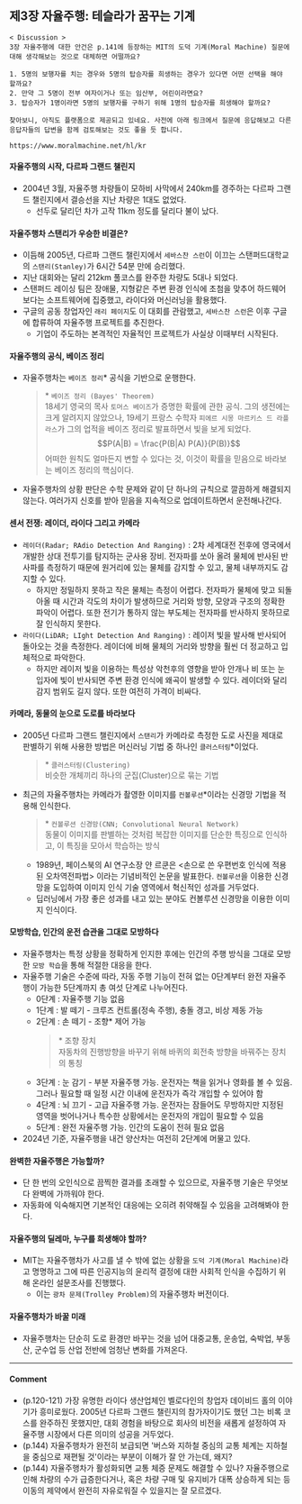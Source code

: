 ## 제3장 자율주행: 테슬라가 꿈꾸는 기계

```
< Discussion >
3장 자율주행에 대한 안건은 p.141에 등장하는 MIT의 도덕 기계(Moral Machine) 질문에 대해 생각해보는 것으로 대체하면 어떨까요?

1. 5명의 보행자를 치는 경우와 5명의 탑승자를 희생하는 경우가 있다면 어떤 선택을 해야 할까요?
2. 만약 그 5명이 전부 여자이거나 또는 임산부, 어린이라면요?
3. 탑승자가 1명이라면 5명의 보행자를 구하기 위해 1명의 탑승자를 희생해야 할까요?

찾아보니, 아직도 플랫폼으로 제공되고 있네요. 사전에 아래 링크에서 질문에 응답해보고 다른 응답자들의 답변을 함께 검토해보는 것도 좋을 듯 합니다.

https://www.moralmachine.net/hl/kr
```

#### 자율주행의 시작, 다르파 그랜드 챌린지

- 2004년 3월, 자율주행 차량들이 모하비 사막에서 240km를 경주하는 다르파 그랜드 챌린지에서 결승선을 지난 차량은 1대도 없었다.
  - 선두로 달리던 차가 고작 11km 정도를 달리다 불이 났다.

#### 자율주행차 스탠리가 우승한 비결은?

- 이듬해 2005년, 다르파 그랜드 챌린지에서 `세바스찬 스런`이 이끄는 스탠퍼드대학교의 `스탠리(Stanley)`가 6시간 54분 만에 승리했다.
- 지난 대회와는 달리 212km 풀코스를 완주한 차량도 5대나 되었다.
- 스탠퍼드 레이싱 팀은 장애물, 지형같은 주변 환경 인식에 초첨을 맞추어 하드웨어보다는 소프트웨어에 집중했고, 라이다와 머신러닝을 활용했다.
- 구글의 공동 창업자인 `래리 페이지`도 이 대회를 관람했고, `세바스찬 스런`은 이후 구글에 합류하여 자율주행 프로젝트를 추진한다.
  - 기업이 주도하는 본격적인 자율적인 프로젝트가 사실상 이때부터 시작된다.

#### 자율주행의 공식, 베이즈 정리

- 자율주행차는 `베이즈 정리`\* 공식을 기반으로 운행한다.
  > \* `베이즈 정리 (Bayes' Theorem)`<br/>
  > 18세기 영국의 목사 `토머스 베이즈`가 증명한 확률에 관한 공식. 그의 생전에는 크게 알려지지 않았으나, 19세기 프랑스 수학자 `피에르 시몽 마르키스 드 라플라스`가 그의 업적을 베이즈 정리로 발표하면서 빛을 보게 되었다.<br/> $$P(A|B) = \frac{P(B|A) P(A)}{P(B)}$$
  > 어떠한 원칙도 얼마든지 변할 수 있다는 것, 이것이 확률을 믿음으로 바라보는 베이즈 정리의 핵심이다.
- 자율주행차의 상황 판단은 수학 문제와 같이 단 하나의 규칙으로 깔끔하게 해결되지 않는다. 여러가지 신호를 받아 믿음을 지속적으로 업데이트하면서 운전해나간다.

#### 센서 전쟁: 레이더, 라이다 그리고 카메라

- `레이더(Radar; RAdio Detection And Ranging)` : 2차 세계대전 전후에 영국에서 개발한 상대 전투기를 탐지하는 군사용 장비. 전자파를 쏘아 올려 물체에 반사된 반사파를 측정하기 때문에 원거리에 있는 물체를 감지할 수 있고, 물체 내부까지도 감지할 수 있다.
  - 하지만 정밀하지 못하고 작은 물체는 측정이 어렵다. 전자파가 물체에 맞고 되돌아올 때 시간과 각도의 차이가 발생하므로 거리와 방향, 모양과 구조의 정확한 파악이 어렵다. 또한 전기가 통하지 않는 부도체는 전자파를 반사하지 못하므로 잘 인식하지 못한다.
- `라이다(LiDAR; LIght Detection And Ranging)` : 레이저 빛을 발사해 반사되어 돌아오는 것을 측정한다. 레이더에 비해 물체의 거리와 방향을 훨씬 더 정교하고 입체적으로 파악한다.
  - 하지만 레이저 빛을 이용하는 특성상 악천후의 영향을 받아 안개나 비 또는 눈 입자에 빛이 반사되면 주변 환경 인식에 왜곡이 발생할 수 있다. 레이더와 달리 감지 범위도 길지 않다. 또한 여전히 가격이 비싸다.

#### 카메라, 동물의 눈으로 도로를 바라보다

- 2005년 다르파 그랜드 챌린지에서 `스탠리`가 카메라로 측정한 도로 사진을 제대로 판별하기 위해 사용한 방법은 머신러닝 기법 중 하나인 `클러스터링`\*이었다.
  > \* `클러스터링(Clustering)`<br/>
  > 비슷한 개체끼리 하나의 군집(Cluster)으로 묶는 기법
- 최근의 자율주행차는 카메라가 촬영한 이미지를 `컨볼루션`\*이라는 신경망 기법을 적용해 인식한다.
  > \* `컨볼루션 신경망(CNN; Convolutional Neural Network)`<br/>
  > 동물이 이미지를 판별하는 것처럼 복잡한 이미지를 단순한 특징으로 인식하고, 이 특징을 모아서 학습하는 방식
  - 1989년, 페이스북의 AI 연구소장 얀 르쿤은 <손으로 쓴 우편번호 인식에 적용된 오차역전파법> 이라는 기념비적인 논문을 발표한다. `컨볼루션`을 이용한 신경망을 도입하여 이미지 인식 기술 영역에서 혁신적인 성과를 거두었다.
  - 딥러닝에서 가장 좋은 성과를 내고 있는 분야도 컨볼루션 신경망을 이용한 이미지 인식이다.

#### 모방학습, 인간의 운전 습관을 그대로 모방하다

- 자율주행차는 특정 상황을 정확하게 인지한 후에는 인간의 주행 방식을 그대로 모방한 `모방 학습`을 통해 적절한 대응을 한다.
- 자율주행 기술은 수준에 따라, 자동 주행 기능이 전혀 없는 0단계부터 완전 자율주행이 가능한 5단계까지 총 여섯 단계로 나누어진다.
  - 0단계 : 자율주행 기능 없음
  - 1단계 : 발 떼기 - 크루즈 컨트롤(정속 주행), 충돌 경고, 비상 제동 가능
  - 2단계 : 손 떼기 - 조향\* 제어 가능
    > \* 조향 장치<br>
    > 자동차의 진행방향을 바꾸기 위해 바퀴의 회전축 방향을 바꿔주는 장치의 통칭
  - 3단계 : 눈 감기 - 부분 자율주행 가능. 운전자는 책을 읽거나 영화를 볼 수 있음. 그러나 필요할 때 일정 시간 이내에 운전자가 즉각 개입할 수 있어야 함
  - 4단계 : 뇌 끄기 - 고급 자율주행 가능. 운전자는 잠들어도 무방하지만 지정된 영역을 벗어나거나 특수한 상황에서는 운전자의 개입이 필요할 수 있음
  - 5단계 : 완전 자율주행 가능. 인간의 도움이 전혀 필요 없음
- 2024년 기준, 자율주행을 내건 양산차는 여전히 2단계에 머물고 있다.

#### 완벽한 자율주행은 가능할까?

- 단 한 번의 오인식으로 끔찍한 결과를 초래할 수 있으므로, 자율주행 기술은 무엇보다 완벽에 가까워야 한다.
- 자동화에 익숙해지면 기본적인 대응에는 오히려 취약해질 수 있음을 고려해봐야 한다.

#### 자율주행의 딜레마, 누구를 희생해야 할까?

- MIT는 자율주행차가 사고를 낼 수 밖에 없는 상황을 `도덕 기계(Moral Machine)`라고 명명하고 그에 따른 인공지능의 윤리적 결정에 대한 사회적 인식을 수집하기 위해 온라인 설문조사를 진행했다.
  - 이는 `광차 문제(Trolley Problem)`의 자율주행차 버전이다.

#### 자율주행차가 바꿀 미래

- 자율주행차는 단순히 도로 환경만 바꾸는 것을 넘어 대중교통, 운송업, 숙박업, 부동산, 군수업 등 산업 전반에 엄청난 변화를 가져온다.

---

#### Comment

- (p.120-121) 가장 유명한 라이다 생산업체인 벨로다인의 창업자 데이비드 홀의 이야기가 흥미로웠다. 2005년 다르파 그랜드 챌린지의 참가자이기도 했던 그는 비록 코스를 완주하진 못했지만, 대회 경험을 바탕으로 회사의 비전을 새롭게 설정하여 자율주행 시장에서 다른 의미의 성공을 거두었다.
- (p.144) 자율주행차가 완전히 보급되면 '버스와 지하철 중심의 교통 체계는 지하철을 중심으로 재편될 것'이라는 부분이 이해가 잘 안 가는데, 왜지?
- (p.144) 자율주행차가 활성화되면 교통 체증 문제도 해결할 수 있나? 자율주행으로 인해 차량의 수가 급증한다거나, 혹은 차량 구매 및 유지비가 대폭 상승하게 되는 등 이동의 제약에서 완전히 자유로워질 수 있을지는 잘 모르겠다.
